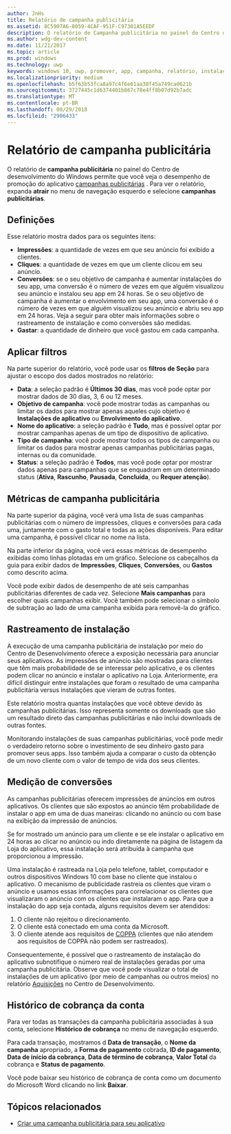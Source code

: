```yaml
---
author: JnHs
title: Relatório de campanha publicitária
ms.assetid: 8C5907A6-8059-4CAF-951F-C97301A5EEDF
description: O relatório de Campanha publicitária no painel do Centro de Desenvolvimento do Windows permite que você veja o desempenho das campanhas de anúncios de promoção do aplicativo.
ms.author: wdg-dev-content
ms.date: 11/21/2017
ms.topic: article
ms.prod: windows
ms.technology: uwp
keywords: windows 10, uwp, promover, app, campanha, relatório, instalações
ms.localizationpriority: medium
ms.openlocfilehash: b5f63b53fca8a97c4f6e61aa38f45a749ca0621b
ms.sourcegitcommit: 3727445c1d6374401b867c78e4ff8b07d92b7adc
ms.translationtype: MT
ms.contentlocale: pt-BR
ms.lasthandoff: 08/29/2018
ms.locfileid: "2906433"
---
```

# <a name="ad-campaign-report"></a>Relatório de campanha publicitária

O relatório de **campanha publicitária** no painel do Centro de desenvolvimento do Windows permite que você veja o desempenho de promoção do aplicativo [campanhas publicitárias](create-an-ad-campaign-for-your-app.md) . Para ver o relatório, expanda **atrair** no menu de navegação esquerdo e selecione **campanhas publicitárias**.

## <a name="definitions"></a>Definições

Esse relatório mostra dados para os seguintes itens:

-   **Impressões**: a quantidade de vezes em que seu anúncio foi exibido a clientes.
-   **Cliques**: a quantidade de vezes em que um cliente clicou em seu anúncio.
-   **Conversões**: se o seu objetivo de campanha é aumentar instalações do seu app, uma conversão é o número de vezes em que alguém visualizou seu anúncio e instalou seu app em 24 horas. Se o seu objetivo de campanha é aumentar o envolvimento em seu app, uma conversão é o número de vezes em que alguém visualizou seu anúncio e abriu seu app em 24 horas. Veja a seguir para obter mais informações sobre o rastreamento de instalação e como conversões são medidas.
-   **Gastar**: a quantidade de dinheiro que você gastou em cada campanha.

## <a name="apply-filters"></a>Aplicar filtros

Na parte superior do relatório, você pode usar os **filtros de Seção** para ajustar o escopo dos dados mostrados no relatório:

-   **Data**: a seleção padrão é **Últimos 30 dias**, mas você pode optar por mostrar dados de 30 dias, 3, 6 ou 12 meses.
-   **Objetivo de campanha**: você pode mostrar todas as campanhas ou limitar os dados para mostrar apenas aqueles cujo objetivo é **Instalações de aplicativo** ou **Envolvimento do aplicativo**.
-   **Nome do aplicativo**: a seleção padrão é **Tudo**, mas é possível optar por mostrar campanhas apenas de um tipo de dispositivo de aplicativo.
-   **Tipo de campanha**: você pode mostrar todos os tipos de campanha ou limitar os dados para mostrar apenas campanhas publicitárias pagas, internas ou da comunidade.
-   **Status**: a seleção padrão é **Todos**, mas você pode optar por mostrar dados apenas para campanhas que se enquadram em um determinado status (**Ativa**, **Rascunho**, **Pausada**, **Concluída**, ou **Requer atenção**).


## <a name="ad-campaign-metrics"></a>Métricas de campanha publicitária

Na parte superior da página, você verá uma lista de suas campanhas publicitárias com o número de impressões, cliques e conversões para cada uma, juntamente com o gasto total e todas as ações disponíveis. Para editar uma campanha, é possível clicar no nome na lista.

Na parte inferior da página, você verá essas métricas de desempenho exibidas como linhas plotadas em um gráfico. Selecione os cabeçalhos da guia para exibir dados de **Impressões**, **Cliques**, **Conversões**, ou **Gastos** como descrito acima.

Você pode exibir dados de desempenho de até seis campanhas publicitárias diferentes de cada vez. Selecione **Mais campanhas** para escolher quais campanhas exibir. Você também pode selecionar o símbolo de subtração ao lado de uma campanha exibida para removê-la do gráfico.


## <a name="install-tracking"></a>Rastreamento de instalação

A execução de uma campanha publicitária de instalação por meio do Centro de Desenvolvimento oferece a exposição necessária para anunciar seus aplicativos. As impressões de anúncio são mostradas para clientes que têm mais probabilidade de se interessar pelo aplicativo, e os clientes podem clicar no anúncio e instalar o aplicativo na Loja. Anteriormente, era difícil distinguir entre instalações que foram o resultado de uma campanha publicitária versus instalações que vieram de outras fontes.

Este relatório mostra quantas instalações que você obteve devido às campanhas publicitárias. Isso representa somente os downloads que são um resultado direto das campanhas publicitárias e não inclui downloads de outras fontes.

Monitorando instalações de suas campanhas publicitárias, você pode medir o verdadeiro retorno sobre o investimento de seu dinheiro gasto para promover seus apps. Isso também ajuda a comparar o custo da obtenção de um novo cliente com o valor de tempo de vida dos seus clientes.


## <a name="measuring-conversions"></a>Medição de conversões

As campanhas publicitárias oferecem impressões de anúncios em outros aplicativos. Os clientes que são expostos ao anúncio têm probabilidade de instalar o app em uma de duas maneiras: clicando no anúncio ou com base na exibição da impressão de anúncios.

Se for mostrado um anúncio para um cliente e se ele instalar o aplicativo em 24 horas ao clicar no anúncio ou indo diretamente na página de listagem da Loja do aplicativo, essa instalação será atribuída à campanha que proporcionou a impressão.

Uma instalação é rastreada na Loja pelo telefone, tablet, computador e outros dispositivos Windows 10 com base no cliente que instalou o aplicativo. O mecanismo de publicidade rastreia os clientes que viram o anúncio e usamos essas informações para correlacionar os clientes que visualizaram o anúncio com os clientes que instalaram o app. Para que a instalação do app seja contada, alguns requisitos devem ser atendidos:

1.  O cliente não rejeitou o direcionamento.
2.  O cliente está conectado em uma conta da Microsoft.
3.  O cliente atende aos requisitos de [COPPA](http://go.microsoft.com/fwlink?LinkId=536558) (clientes que não atendem aos requisitos de COPPA não podem ser rastreados).

Consequentemente, é possível que o rastreamento de instalação do aplicativo subnotifique o número real de instalações geradas por uma campanha publicitária. Observe que você pode visualizar o total de instalações de um aplicativo (por meio de campanhas ou outros meios) no relatório [Aquisições](acquisitions-report.md) no Centro de Desenvolvimento.


## <a name="account-billing-history"></a>Histórico de cobrança da conta

Para ver todas as transações da campanha publicitária associadas à sua conta, selecione **Histórico de cobrança** no menu de navegação esquerdo.

Para cada transação, mostramos d **Data de transação**, o **Nome da campanha** apropriado, a **Forma de pagamento** cobrada, **ID de pagamento**, **Data de início da cobrança**, **Data de término de cobrança**, **Valor Total** da cobrança e **Status de pagamento**.

Você pode baixar seu histórico de cobrança de conta como um documento do Microsoft Word clicando no link **Baixar**.

## <a name="related-topics"></a>Tópicos relacionados

* [Criar uma campanha publicitária para seu aplicativo](create-an-ad-campaign-for-your-app.md)

 

 
